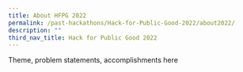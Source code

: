 ```yaml
---
title: About HFPG 2022
permalink: /past-hackathons/Hack-for-Public-Good-2022/about2022/
description: ""
third_nav_title: Hack for Public Good 2022
---
```

Theme, problem statements, accomplishments here